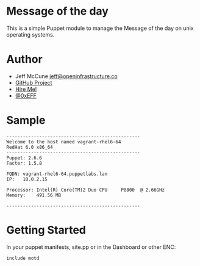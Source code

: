 # Message of the day #

This is a simple Puppet module to manage the Message of the day on unix
operating systems.

# Author #

 * Jeff McCune <jeff@openinfrastructure.co>
 * [GitHub Project](https://github.com/jeffmccune/jeffmccune-motd)
 * [Hire Me!](https://openinfrastructure.co)
 * [@0xEFF](http://twitter.com/0xEFF)

# Sample #

    -------------------------------------------------
    Welcome to the host named vagrant-rhel6-64
    RedHat 6.0 x86_64
    -------------------------------------------------
    Puppet: 2.6.6
    Facter: 1.5.8
    
    FQDN: vagrant-rhel6-64.puppetlabs.lan
    IP:   10.0.2.15
    
    Processor: Intel(R) Core(TM)2 Duo CPU     P8800  @ 2.66GHz
    Memory:    491.56 MB
    
    -------------------------------------------------

# Getting Started #

In your puppet manifests, site.pp or in the Dashboard or other ENC:

    include motd

